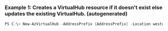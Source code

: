 
### Example 1: Creates a VirtualHub resource if it doesn't exist else updates the existing VirtualHub. (autogenerated)
```powershell
PS C:\> New-AzVirtualHub -AddressPrefix {AddressPrefix} -Location westus -Name {Name} -ResourceGroupName MyResourceGroup -VirtualWan {VirtualWan}


